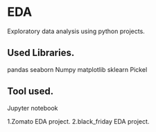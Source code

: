 # EDA
Exploratory data analysis using python projects.

## Used Libraries.
pandas
seaborn
Numpy
matplotlib
sklearn
Pickel

## Tool used.
Jupyter notebook

1.Zomato EDA project.
2.black_friday EDA project.
